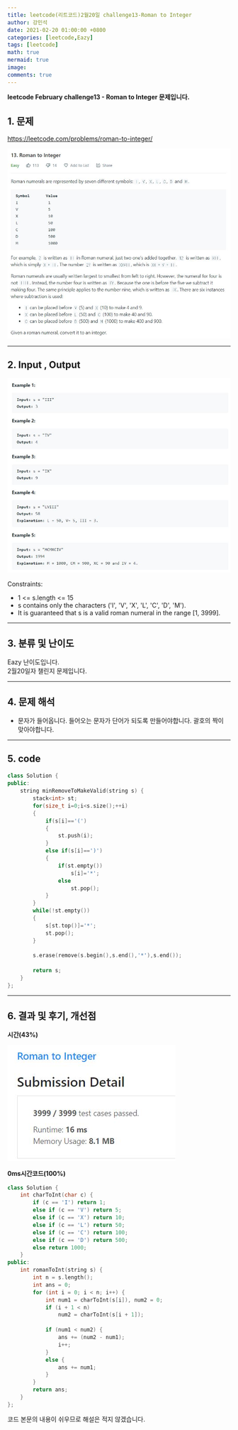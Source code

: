 ```yaml
---
title: leetcode(리트코드)2월20일 challenge13-Roman to Integer
author: 강민석
date: 2021-02-20 01:00:00 +0800
categories: [leetcode,Eazy]
tags: [leetcode]
math: true
mermaid: true
image: 
comments: true
---
```


**leetcode February challenge13 - Roman to Integer 문제입니다.**

## 1. 문제
<https://leetcode.com/problems/roman-to-integer/>  

![](/assets/img/sample/leetcode/13/Problem.JPG)  

-----  

## 2. Input , Output

![](/assets/img/sample/leetcode/13/input.JPG)  

Constraints:

- 1 <= s.length <= 15
- s contains only the characters ('I', 'V', 'X', 'L', 'C', 'D', 'M').
- It is guaranteed that s is a valid roman numeral in the range [1, 3999].

-----  

## 3. 분류 및 난이도

Eazy 난이도입니다.  
2월20일자 챌린지 문제입니다. 

-----  

## 4. 문제 해석

- 문자가 들어옵니다. 들어오는 문자가 단어가 되도록 만들어야합니다. 괄호의 짝이 맞아야합니다.

-----  

## 5. code

```c++
class Solution {
public:
    string minRemoveToMakeValid(string s) {
        stack<int> st;
        for(size_t i=0;i<s.size();++i)
        {
            if(s[i]=='(')
            {
                st.push(i);
            }
            else if(s[i]==')')
            {
                if(st.empty())
                    s[i]='*';
                else
                    st.pop();
            }
        }
        while(!st.empty())
        {
            s[st.top()]='*';
            st.pop();
        }
        
        s.erase(remove(s.begin(),s.end(),'*'),s.end());
        
        return s;
    }
};
```

-----

## 6. 결과 및 후기, 개선점

**시간(43%)**


![](/assets/img/sample/leetcode/13/result.JPG)  


**0ms시간코드(100%)**

```c++
class Solution {
    int charToInt(char c) {
        if (c == 'I') return 1;
        else if (c == 'V') return 5;
        else if (c == 'X') return 10;
        else if (c == 'L') return 50;
        else if (c == 'C') return 100;
        else if (c == 'D') return 500;
        else return 1000;
    }
public:
    int romanToInt(string s) {
        int n = s.length();
        int ans = 0;
        for (int i = 0; i < n; i++) {
            int num1 = charToInt(s[i]), num2 = 0;
            if (i + 1 < n)
                num2 = charToInt(s[i + 1]);
            
            if (num1 < num2) {
                ans += (num2 - num1);
                i++;
            }
            else {
                ans += num1;
            }
        }
        return ans;
    }
};
```

코드 본문의 내용이 쉬우므로 해설은 적지 않겠습니다.  

